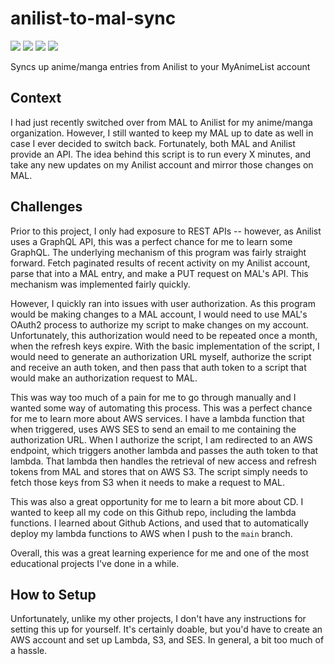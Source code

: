 # anilist-to-mal-sync
[![](https://img.shields.io/badge/Cloud-aws-%23ff9900?logo=amazonaws)](https://aws.amazon.com/)
[![](https://img.shields.io/badge/API-Anilist-%2300a8ff?logo=Anilist)](https://anilist.gitbook.io/anilist-apiv2-docs/)
[![](https://img.shields.io/badge/API-MAL-%232e51a2?logo=MyAnimeList)](https://myanimelist.net/apiconfig/references/api/v2)
[![](https://img.shields.io/badge/license-MIT-informational)](https://github.com/defCoding/anilist-to-mal-sync/blob/master/LICENSE)

Syncs up anime/manga entries from Anilist to your MyAnimeList account

## Context
I had just recently switched over from MAL to Anilist for my anime/manga organization. However, I still wanted to keep my MAL up to date as well in case I ever decided to switch back. Fortunately, both MAL and Anilist provide an API. The idea behind this script is to run every X minutes, and take any new updates on my Anilist account and mirror those changes on MAL.

## Challenges
Prior to this project, I only had exposure to REST APIs -- however, as Anilist uses a GraphQL API, this was a perfect chance for me to learn some GraphQL. The underlying mechanism of this program was fairly straight forward. Fetch paginated results of recent activity on my Anilist account, parse that into a MAL entry, and make a PUT request on MAL's API. This mechanism was implemented fairly quickly.

However, I quickly ran into issues with user authorization. As this program would be making changes to a MAL account, I would need to use MAL's OAuth2 process to authorize my script to make changes on my account. Unfortunately, this authorization would need to be repeated once a month, when the refresh keys expire. With the basic implementation of the script, I would need to generate an authorization URL myself, authorize the script and receive an auth token, and then pass that auth token to a script that would make an authorization request to MAL.

This was way too much of a pain for me to go through manually and I wanted some way of automating this process. This was a perfect chance for me to learn more about AWS services. I have a lambda function that when triggered, uses AWS SES to send an email to me containing the authorization URL. When I authorize the script, I am redirected to an AWS endpoint, which triggers another lambda and passes the auth token to that lambda. That lambda then handles the retrieval of new access and refresh tokens from MAL and stores that on AWS S3. The script simply needs to fetch those keys from S3 when it needs to make a request to MAL.

This was also a great opportunity for me to learn a bit more about CD. I wanted to keep all my code on this Github repo, including the lambda functions. I learned about Github Actions, and used that to automatically deploy my lambda functions to AWS when I push to the `main` branch.

Overall, this was a great learning experience for me and one of the most educational projects I've done in a while.

## How to Setup
Unfortunately, unlike my other projects, I don't have any instructions for setting this up for yourself. It's certainly doable, but you'd have to create an AWS account and set up Lambda, S3, and SES. In general, a bit too much of a hassle.

